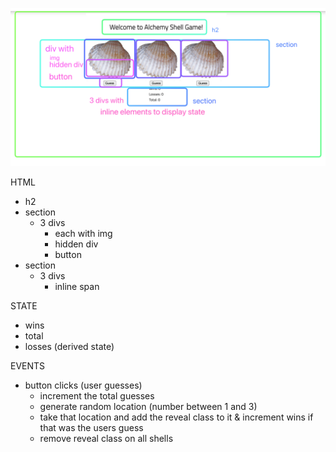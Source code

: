![wireframe of shell game with html elements identified](/assets/Screen%20Shot%202022-10-29%20at%204.23.52%20PM.png)

HTML

-   h2
-   section
    -   3 divs
        -   each with img
        -   hidden div
        -   button
-   section
    -   3 divs
        -   inline span

STATE

-   wins
-   total
-   losses (derived state)

EVENTS

-   button clicks (user guesses)
    -   increment the total guesses
    -   generate random location (number between 1 and 3)
    -   take that location and add the reveal class to it & increment wins if that was the users guess
    -   remove reveal class on all shells
